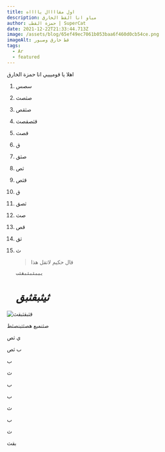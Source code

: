 ```yaml
---
title: اول مقاااال يااااه
description: مياو انا القط الخارق
author: حمزة القطب | SuperCat
date: 2021-12-22T21:33:44.713Z
image: /assets/blog/65ef49ec7061b053baa6f460d0cb54ce.png
imageAlt: قط خارق وصبور
tags:
  - Ar
  - featured
---
```

اهلا يا قوميييي انا حمزة الخارق

1. سصس
2. صثصث
3. صثقص
4. قثصقصث
5. قصث
6. ق
7. صثق
8. ثص
9. قثص
10. ق
11. ثصق
12. صث
13. قص
14. ثق
15. ث

    > قال حكيم لاتقل هذا

    `ييبثبثبقثب`

    # ***ثيثبقثبق***

![قثبقثبقث](/assets/blog/65ef49ec7061b053baa6f460d0cb54ce.png "قبثبقثب")

صثنمبع هصثتبنصثط

ي ثص

ب ثص

ب

ث

 ب

ب



ث 

ب

ث

 بقث